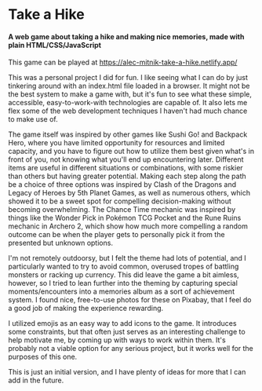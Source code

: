 # Take a Hike
#### A web game about taking a hike and making nice memories, made with plain HTML/CSS/JavaScript

This game can be played at https://alec-mitnik-take-a-hike.netlify.app/

This was a personal project I did for fun.  I like seeing what I can do by just tinkering around with an index.html file loaded in a browser.  It might not be the best system to make a game with, but it's fun to see what these simple, accessible, easy-to-work-with technologies are capable of.  It also lets me flex some of the web development techniques I haven't had much chance to make use of.

The game itself was inspired by other games like Sushi Go! and Backpack Hero, where you have limited opportunity for resources and limited capacity, and you have to figure out how to utilize them best given what's in front of you, not knowing what you'll end up encountering later.  Different items are useful in different situations or combinations, with some riskier than others but having greater potential.  Making each step along the path be a choice of three options was inspired by Clash of the Dragons and Legacy of Heroes by 5th Planet Games, as well as numerous others, which showed it to be a sweet spot for compelling decision-making without becoming overwhelming.  The Chance Time mechanic was inspired by things like the Wonder Pick in Pokémon TCG Pocket and the Rune Ruins mechanic in Archero 2, which show how much more compelling a random outcome can be when the player gets to personally pick it from the presented but unknown options.

I'm not remotely outdoorsy, but I felt the theme had lots of potential, and I particularly wanted to try to avoid common, overused tropes of battling monsters or racking up currency.  This did leave the game a bit aimless, however, so I tried to lean further into the theming by capturing special moments/encounters into a memories album as a sort of achievement system.  I found nice, free-to-use photos for these on Pixabay, that I feel do a good job of making the experience rewarding.

I utilized emojis as an easy way to add icons to the game.  It introduces some constraints, but that often just serves as an interesting challenge to help motivate me, by coming up with ways to work within them.  It's probably not a viable option for any serious project, but it works well for the purposes of this one.

This is just an initial version, and I have plenty of ideas for more that I can add in the future.

